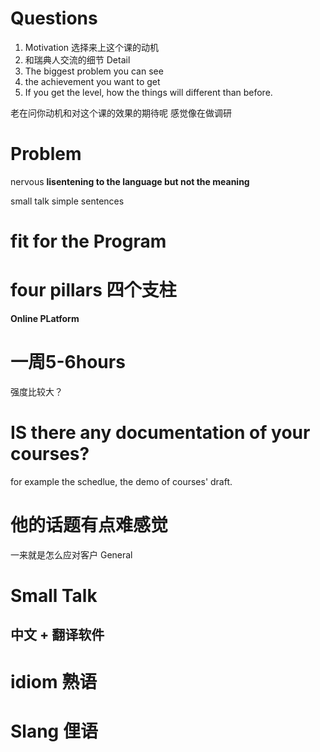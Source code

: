 # Questions
1. Motivation 选择来上这个课的动机
2. 和瑞典人交流的细节 Detail
3. The biggest problem you can see
4. the achievement you want to get
5. If you get the level, how the things will different than before.

老在问你动机和对这个课的效果的期待呢
感觉像在做调研

# Problem
nervous
**lisentening to the language but not the meaning**

small talk
simple sentences

# fit for the Program

# four pillars 四个支柱
**Online PLatform**

# 一周5-6hours
强度比较大？

# IS there any documentation of your courses?
for example the schedlue, the demo of courses' draft.

# 他的话题有点难感觉
一来就是怎么应对客户
General

# Small Talk


## 中文 + 翻译软件

# idiom 熟语

# Slang 俚语
